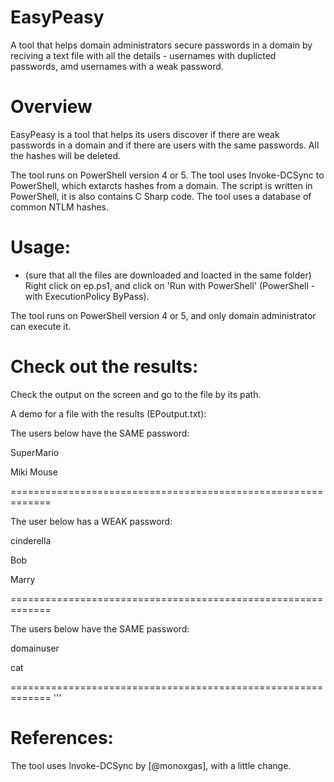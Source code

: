 # EasyPeasy
A tool that helps domain administrators secure passwords in a domain by reciving a text file with all the details - usernames with duplicted passwords, amd usernames with a weak password.

# Overview
EasyPeasy is a tool that helps its users discover if there are weak passwords in a domain and if there are users with the same passwords.
All the hashes will be deleted.

The tool runs on PowerShell version 4 or 5.
The tool uses Invoke-DCSync to PowerShell, which extarcts hashes from a domain. 
The script is written in PowerShell, it is also contains C Sharp code. 
The tool uses a database of common NTLM hashes.

# Usage:

- (sure that all the files are downloaded and loacted in the same folder) Right click on ep.ps1, and click on 'Run with PowerShell' (PowerShell - with ExecutionPolicy ByPass).

The tool runs on PowerShell version 4 or 5, and only domain administrator can execute it.
# Check out the results:

 Check the output on the screen and go to the file by its path.
 
 A demo for a file with the results (EPoutput.txt):

 The users below have the SAME password:
 
SuperMario

Miki Mouse

=============================================================

The user below has a WEAK password:

cinderella

Bob

Marry

=============================================================

The users below have the SAME password:

domainuser

cat

=============================================================
'''
 # References:
 The tool uses Invoke-DCSync by [@monoxgas], with a little change.
